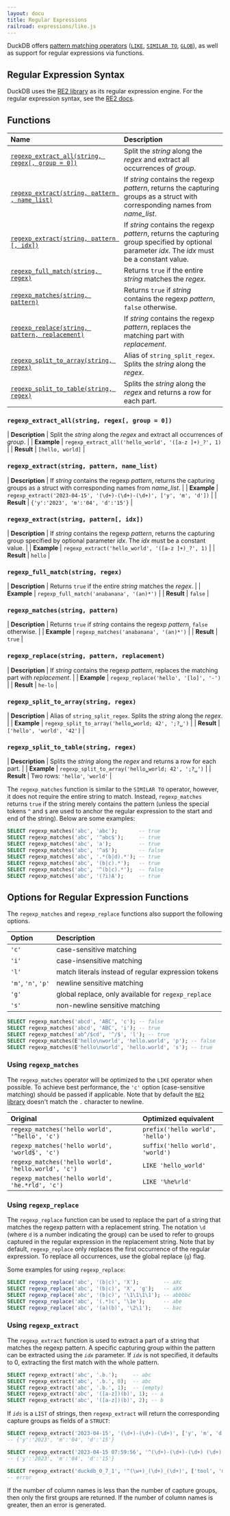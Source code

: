 ```yaml
---
layout: docu
title: Regular Expressions
railroad: expressions/like.js
---
```


DuckDB offers [pattern matching operators](pattern_matching)
([`LIKE`](pattern_matching#like),
[`SIMILAR TO`](pattern_matching#similar-to),
[`GLOB`](pattern_matching#glob)),
as well as support for regular expressions via functions.

## Regular Expression Syntax

DuckDB uses the [RE2 library](https://github.com/google/re2) as its regular expression engine. For the regular expression syntax, see the [RE2 docs](https://github.com/google/re2/wiki/Syntax).

## Functions

| Name | Description |
|:--|:-------|
| [`regexp_extract_all(string, regex[, group = 0])`](#regexp_extract_allstring-regex-group--0) | Split the *string* along the *regex* and extract all occurrences of *group*. |
| [`regexp_extract(string, pattern , name_list)`](#regexp_extractstring-pattern-name_list) | If *string* contains the regexp *pattern*, returns the capturing groups as a struct with corresponding names from *name_list*. |
| [`regexp_extract(string, pattern [, idx])`](#regexp_extractstring-pattern-idx) | If *string* contains the regexp *pattern*, returns the capturing group specified by optional parameter *idx*. The *idx* must be a constant value. |
| [`regexp_full_match(string, regex)`](#regexp_full_matchstring-regex) | Returns `true` if the entire *string* matches the *regex*. |
| [`regexp_matches(string, pattern)`](#regexp_matchesstring-pattern) | Returns `true` if  *string* contains the regexp *pattern*, `false` otherwise. |
| [`regexp_replace(string, pattern, replacement)`](#regexp_replacestring-pattern-replacement) | If *string* contains the regexp *pattern*, replaces the matching part with *replacement*. |
| [`regexp_split_to_array(string, regex)`](#regexp_split_to_arraystring-regex) | Alias of `string_split_regex`. Splits the *string* along the *regex*. |
| [`regexp_split_to_table(string, regex)`](#regexp_split_to_tablestring-regex) | Splits the *string* along the *regex* and returns a row for each part. |

### `regexp_extract_all(string, regex[, group = 0])`

<div class="nostroke_table"></div>

| **Description** | Split the *string* along the *regex* and extract all occurrences of *group*. |
| **Example** | `regexp_extract_all('hello_world', '([a-z ]+)_?', 1)` |
| **Result** | `[hello, world]` |

### `regexp_extract(string, pattern, name_list)`

<div class="nostroke_table"></div>

| **Description** | If *string* contains the regexp *pattern*, returns the capturing groups as a struct with corresponding names from *name_list*. |
| **Example** | `regexp_extract('2023-04-15', '(\d+)-(\d+)-(\d+)', ['y', 'm', 'd'])` |
| **Result** | `{'y':'2023', 'm':'04', 'd':'15'}` |

### `regexp_extract(string, pattern[, idx])`

<div class="nostroke_table"></div>

| **Description** | If *string* contains the regexp *pattern*, returns the capturing group specified by optional parameter *idx*. The *idx* must be a constant value. |
| **Example** | `regexp_extract('hello_world', '([a-z ]+)_?', 1)` |
| **Result** | `hello` |

### `regexp_full_match(string, regex)`

<div class="nostroke_table"></div>

| **Description** | Returns `true` if the entire *string* matches the *regex*. |
| **Example** | `regexp_full_match('anabanana', '(an)*')` |
| **Result** | `false` |

### `regexp_matches(string, pattern)`

<div class="nostroke_table"></div>

| **Description** | Returns `true` if  *string* contains the regexp *pattern*, `false` otherwise. |
| **Example** | `regexp_matches('anabanana', '(an)*')` |
| **Result** | `true` |

### `regexp_replace(string, pattern, replacement)`

<div class="nostroke_table"></div>

| **Description** | If *string* contains the regexp *pattern*, replaces the matching part with *replacement*. |
| **Example** | `regexp_replace('hello', '[lo]', '-')` |
| **Result** | `he-lo` |

### `regexp_split_to_array(string, regex)`

<div class="nostroke_table"></div>

| **Description** | Alias of `string_split_regex`. Splits the *string* along the *regex*. |
| **Example** | `regexp_split_to_array('hello␣world; 42', ';?␣')` |
| **Result** | `['hello', 'world', '42']` |

### `regexp_split_to_table(string, regex)`

<div class="nostroke_table"></div>

| **Description** | Splits the *string* along the *regex* and returns a row for each part. |
| **Example** | `regexp_split_to_array('hello␣world; 42', ';?␣')` |
| **Result** | Two rows: `'hello'`, `'world'` |

The `regexp_matches` function is similar to the `SIMILAR TO` operator, however, it does not require the entire string to match. Instead, `regexp_matches` returns `true` if the string merely contains the pattern (unless the special tokens `^` and `$` are used to anchor the regular expression to the start and end of the string). Below are some examples:

```sql
SELECT regexp_matches('abc', 'abc');       -- true
SELECT regexp_matches('abc', '^abc$');     -- true
SELECT regexp_matches('abc', 'a');         -- true
SELECT regexp_matches('abc', '^a$');       -- false
SELECT regexp_matches('abc', '.*(b|d).*'); -- true
SELECT regexp_matches('abc', '(b|c).*');   -- true
SELECT regexp_matches('abc', '^(b|c).*');  -- false
SELECT regexp_matches('abc', '(?i)A');     -- true
```

## Options for Regular Expression Functions

The `regexp_matches` and `regexp_replace` functions also support the following options.

<div class="narrow_table"></div>

| Option | Description |
|:---|:---|
| `'c'`               | case-sensitive matching                             |
| `'i'`               | case-insensitive matching                           |
| `'l'`               | match literals instead of regular expression tokens |
| `'m'`, `'n'`, `'p'` | newline sensitive matching                          |
| `'g'`               | global replace, only available for `regexp_replace` |
| `'s'`               | non-newline sensitive matching                      |

```sql
SELECT regexp_matches('abcd', 'ABC', 'c'); -- false
SELECT regexp_matches('abcd', 'ABC', 'i'); -- true
SELECT regexp_matches('ab^/$cd', '^/$', 'l'); -- true
SELECT regexp_matches(E'hello\nworld', 'hello.world', 'p'); -- false
SELECT regexp_matches(E'hello\nworld', 'hello.world', 's'); -- true
```

### Using `regexp_matches`

The `regexp_matches` operator will be optimized to the `LIKE` operator when possible. To achieve best performance, the `'c'` option (case-sensitive matching) should be passed if applicable. Note that by default the [`RE2` library](#regular-expression-syntax) doesn't match the `.` character to newline.

<div class="narrow_table"></div>

| Original | Optimized equivalent |
|:---|:---|
| `regexp_matches('hello world', '^hello', 'c')`      | `prefix('hello world', 'hello')` |
| `regexp_matches('hello world', 'world$', 'c')`      | `suffix('hello world', 'world')` |
| `regexp_matches('hello world', 'hello.world', 'c')` | `LIKE 'hello_world'`             |
| `regexp_matches('hello world', 'he.*rld', 'c')`     | `LIKE '%he%rld'`                 |

### Using `regexp_replace`

The `regexp_replace` function can be used to replace the part of a string that matches the regexp pattern with a replacement string. The notation `\d` (where `d` is a number indicating the group) can be used to refer to groups captured in the regular expression in the replacement string. Note that by default, `regexp_replace` only replaces the first occurrence of the regular expression. To replace all occurrences, use the global replace (`g`) flag.

Some examples for using `regexp_replace`:

```sql
SELECT regexp_replace('abc', '(b|c)', 'X');        -- aXc
SELECT regexp_replace('abc', '(b|c)', 'X', 'g');   -- aXX
SELECT regexp_replace('abc', '(b|c)', '\1\1\1\1'); -- abbbbc
SELECT regexp_replace('abc', '(.*)c', '\1e');      -- abe
SELECT regexp_replace('abc', '(a)(b)', '\2\1');    -- bac
```

### Using `regexp_extract`

The `regexp_extract` function is used to extract a part of a string that matches the regexp pattern. A specific capturing group within the pattern can be extracted using the *`idx`* parameter. If *`idx`* is not specified, it defaults to 0, extracting the first match with the whole pattern.

```sql
SELECT regexp_extract('abc', '.b.');     -- abc
SELECT regexp_extract('abc', '.b.', 0);  -- abc
SELECT regexp_extract('abc', '.b.', 1);  -- (empty)
SELECT regexp_extract('abc', '([a-z])(b)', 1); -- a
SELECT regexp_extract('abc', '([a-z])(b)', 2); -- b
```

If *`ids`* is a `LIST` of strings, then `regexp_extract` will return the corresponding capture groups as fields of a `STRUCT`:

```sql
SELECT regexp_extract('2023-04-15', '(\d+)-(\d+)-(\d+)', ['y', 'm', 'd']);
-- {'y':'2023', 'm':'04', 'd':'15'}
```

```sql
SELECT regexp_extract('2023-04-15 07:59:56', '^(\d+)-(\d+)-(\d+) (\d+):(\d+):(\d+)', ['y', 'm', 'd']);
-- {'y':'2023', 'm':'04', 'd':'15'}
```

```sql
SELECT regexp_extract('duckdb_0_7_1', '^(\w+)_(\d+)_(\d+)', ['tool', 'major', 'minor', 'fix']);
-- error
```

If the number of column names is less than the number of capture groups, then only the first groups are returned.
If the number of column names is greater, then an error is generated.
